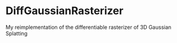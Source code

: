 # DiffGaussianRasterizer
My reimplementation of the differentiable rasterizer of 3D Gaussian Splatting
